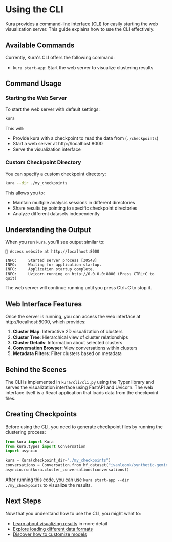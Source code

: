 # Using the CLI

Kura provides a command-line interface (CLI) for easily starting the web visualization server. This guide explains how to use the CLI effectively.

## Available Commands

Currently, Kura's CLI offers the following command:

- `kura start-app`: Start the web server to visualize clustering results

## Command Usage

### Starting the Web Server

To start the web server with default settings:

```bash
kura
```

This will:

- Provide kura with a checkpoint to read the data from (`./checkpoints`)
- Start a web server at http://localhost:8000
- Serve the visualization interface

### Custom Checkpoint Directory

You can specify a custom checkpoint directory:

```bash
kura --dir ./my_checkpoints
```

This allows you to:

- Maintain multiple analysis sessions in different directories
- Share results by pointing to specific checkpoint directories
- Analyze different datasets independently

## Understanding the Output

When you run `kura`, you'll see output similar to:

```
🚀 Access website at http://localhost:8000

INFO:     Started server process [30548]
INFO:     Waiting for application startup.
INFO:     Application startup complete.
INFO:     Uvicorn running on http://0.0.0.0:8000 (Press CTRL+C to quit)
```

The web server will continue running until you press Ctrl+C to stop it.

## Web Interface Features

Once the server is running, you can access the web interface at http://localhost:8000, which provides:

1. **Cluster Map**: Interactive 2D visualization of clusters
2. **Cluster Tree**: Hierarchical view of cluster relationships
3. **Cluster Details**: Information about selected clusters
4. **Conversation Browser**: View conversations within clusters
5. **Metadata Filters**: Filter clusters based on metadata

## Behind the Scenes

The CLI is implemented in `kura/cli/cli.py` using the Typer library and serves the visualization interface using FastAPI and Uvicorn. The web interface itself is a React application that loads data from the checkpoint files.

## Creating Checkpoints

Before using the CLI, you need to generate checkpoint files by running the clustering process:

```python
from kura import Kura
from kura.types import Conversation
import asyncio

kura = Kura(checkpoint_dir="./my_checkpoints")
conversations = Conversation.from_hf_dataset("ivanleomk/synthetic-gemini-conversations")
asyncio.run(kura.cluster_conversations(conversations))
```

After running this code, you can use `kura start-app --dir ./my_checkpoints` to visualize the results.

## Next Steps

Now that you understand how to use the CLI, you might want to:

- [Learn about visualizing results](visualization.md) in more detail
- [Explore loading different data formats](loading-data.md)
- [Discover how to customize models](custom-models.md)
